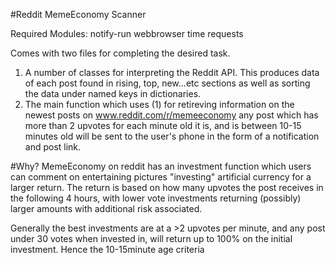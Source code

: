 #Reddit MemeEconomy Scanner

Required Modules:
  notify-run
  webbrowser
  time
  requests

Comes with two files for completing the desired task. 
1) A number of classes for interpreting the Reddit API. This produces data of each post found in rising, top, new...etc sections as well as sorting the data under named keys in dictionaries.
2) The main function which uses (1) for retireving information on the newest posts on www.reddit.com/r/memeeconomy any post which has more than 2 upvotes for each minute old it is, and is between 10-15 minutes old will be sent to the user's phone in the form of a notification and post link.

#Why?
MemeEconomy on reddit has an investment function which users can comment on entertaining pictures "investing" artificial currency for a larger return. The return is based on how many upvotes the post receives in the following 4 hours, with lower vote investments returning (possibly) larger amounts with additional risk associated. 

Generally the best investments are at a >2 upvotes per minute, and any post under 30 votes when invested in, will return up to 100% on the initial investment. Hence the 10-15minute age criteria 
